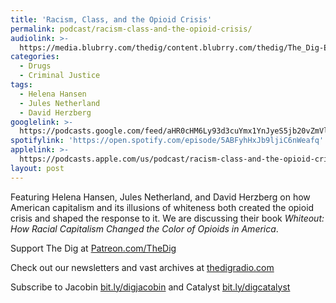 ```yaml
---
title: 'Racism, Class, and the Opioid Crisis'
permalink: podcast/racism-class-and-the-opioid-crisis/
audiolink: >-
  https://media.blubrry.com/thedig/content.blubrry.com/thedig/The_Dig-EP_397-Whiteout.mp3
categories:
  - Drugs
  - Criminal Justice
tags:
  - Helena Hansen
  - Jules Netherland
  - David Herzberg
googlelink: >-
  https://podcasts.google.com/feed/aHR0cHM6Ly93d3cuYmx1YnJyeS5jb20vZmVlZHMvdGhlZGlnLnhtbA/episode/aHR0cHM6Ly90aGVkaWcuYmx1YnJyeS5uZXQvP3A9MjM2Ng?sa=X&ved=0CAUQkfYCahcKEwi44f7r1b-AAxUAAAAAHQAAAAAQNg
spotifylink: 'https://open.spotify.com/episode/5ABFyhHxJb9ljiC6nWeafq'
applelink: >-
  https://podcasts.apple.com/us/podcast/racism-class-and-the-opioid-crisis/id1043245989?i=1000604839065
layout: post
---
```


Featuring Helena Hansen, Jules Netherland, and David Herzberg on how American capitalism and its illusions of whiteness both created the opioid crisis and shaped the response to it. We are discussing their book *Whiteout: How Racial Capitalism Changed the Color of Opioids in America*.

Support The Dig at [Patreon.com/TheDig](http://patreon.com/TheDig)

Check out our newsletters and vast archives at [thedigradio.com](http://thedigradio.com)

Subscribe to Jacobin [bit.ly/digjacobin](http://bit.ly/digjacobin) and Catalyst [bit.ly/digcatalyst](http://bit.ly/digcatalyst)
